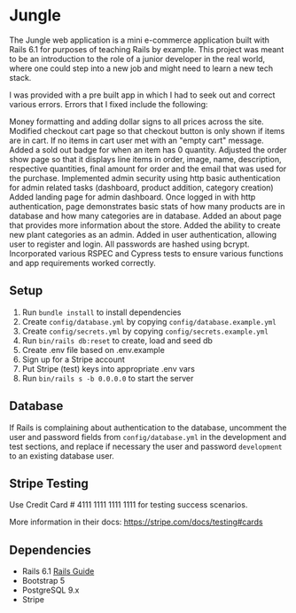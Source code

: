 # Jungle

The Jungle web application is a mini e-commerce application built with Rails 6.1 for purposes of teaching Rails by example. This project was meant to be an introduction to the role of a junior developer in the real world, where one could step into a new job and might need to learn a new tech stack.

I was provided with a pre built app in which I had to seek out and correct various errors. Errors that I fixed include the following:

Money formatting and adding dollar signs to all prices across the site.
Modified checkout cart page so that checkout button is only shown if items are in cart. If no items in cart user met with an "empty cart" message.
Added a sold out badge for when an item has 0 quantity.
Adjusted the order show page so that it displays line items in order, image, name, description, respective quantities, final amount for order and the email that was used for the purchase.
Implemented admin security using http basic authentication for admin related tasks (dashboard, product addition, category creation)
Added landing page for admin dashboard. Once logged in with http authentication, page demonstrates basic stats of how many products are in database and how many categories are in database.
Added an about page that provides more information about the store.
Added the ability to create new plant categories as an admin.
Added in user authentication, allowing user to register and login. All passwords are hashed using bcrypt.
Incorporated various RSPEC and Cypress tests to ensure various functions and app requirements worked correctly.

## Setup

1. Run `bundle install` to install dependencies
2. Create `config/database.yml` by copying `config/database.example.yml`
3. Create `config/secrets.yml` by copying `config/secrets.example.yml`
4. Run `bin/rails db:reset` to create, load and seed db
5. Create .env file based on .env.example
6. Sign up for a Stripe account
7. Put Stripe (test) keys into appropriate .env vars
8. Run `bin/rails s -b 0.0.0.0` to start the server

## Database

If Rails is complaining about authentication to the database, uncomment the user and password fields from `config/database.yml` in the development and test sections, and replace if necessary the user and password `development` to an existing database user.

## Stripe Testing

Use Credit Card # 4111 1111 1111 1111 for testing success scenarios.

More information in their docs: <https://stripe.com/docs/testing#cards>

## Dependencies

- Rails 6.1 [Rails Guide](http://guides.rubyonrails.org/v6.1/)
- Bootstrap 5
- PostgreSQL 9.x
- Stripe
